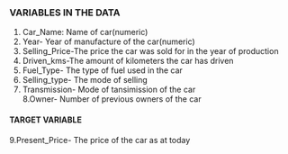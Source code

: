 ### VARIABLES IN THE DATA
1. Car_Name: Name of car(numeric)  
2. Year- Year of manufacture of the car(numeric)  
3. Selling_Price-The price the car was sold for in the year of production  
4. Driven_kms-The amount of kilometers the car has driven  
5. Fuel_Type- The type of fuel used in the car  
6. Selling_type- The mode of selling  
7. Transmission- Mode of tansimission of the car  
8.Owner- Number of previous owners of the car
#### TARGET VARIABLE
9.Present_Price- The price of the car as at today  
